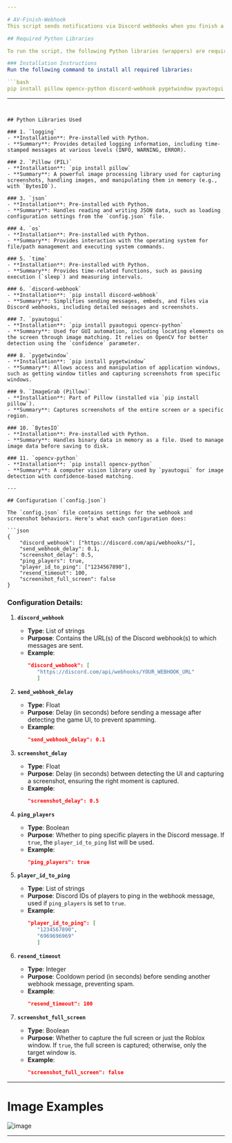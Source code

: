 ```yaml
---

# AV-Finish-Webhook
This script sends notifications via Discord webhooks when you finish a game in *Anime Vanguards*.

## Required Python Libraries

To run the script, the following Python libraries (wrappers) are required. Each library’s purpose and installation method are summarized below.

### Installation Instructions
Run the following command to install all required libraries:

```bash
pip install pillow opencv-python discord-webhook pygetwindow pyautogui
```

---
```


## Python Libraries Used

### 1. `logging`
- **Installation**: Pre-installed with Python.
- **Summary**: Provides detailed logging information, including time-stamped messages at various levels (INFO, WARNING, ERROR).

### 2. `Pillow (PIL)`
- **Installation**: `pip install pillow`
- **Summary**: A powerful image processing library used for capturing screenshots, handling images, and manipulating them in memory (e.g., with `BytesIO`).

### 3. `json`
- **Installation**: Pre-installed with Python.
- **Summary**: Handles reading and writing JSON data, such as loading configuration settings from the `config.json` file.

### 4. `os`
- **Installation**: Pre-installed with Python.
- **Summary**: Provides interaction with the operating system for file/path management and executing system commands.

### 5. `time`
- **Installation**: Pre-installed with Python.
- **Summary**: Provides time-related functions, such as pausing execution (`sleep`) and measuring intervals.

### 6. `discord-webhook`
- **Installation**: `pip install discord-webhook`
- **Summary**: Simplifies sending messages, embeds, and files via Discord webhooks, including detailed messages and screenshots.

### 7. `pyautogui`
- **Installation**: `pip install pyautogui opencv-python`
- **Summary**: Used for GUI automation, including locating elements on the screen through image matching. It relies on OpenCV for better detection using the `confidence` parameter.

### 8. `pygetwindow`
- **Installation**: `pip install pygetwindow`
- **Summary**: Allows access and manipulation of application windows, such as getting window titles and capturing screenshots from specific windows.

### 9. `ImageGrab (Pillow)`
- **Installation**: Part of Pillow (installed via `pip install pillow`).
- **Summary**: Captures screenshots of the entire screen or a specific region.

### 10. `BytesIO`
- **Installation**: Pre-installed with Python.
- **Summary**: Handles binary data in memory as a file. Used to manage image data before saving to disk.

### 11. `opencv-python`
- **Installation**: `pip install opencv-python`
- **Summary**: A computer vision library used by `pyautogui` for image detection with confidence-based matching.

---

## Configuration (`config.json`)

The `config.json` file contains settings for the webhook and screenshot behaviors. Here’s what each configuration does:

```json
{
    "discord_webhook": ["https://discord.com/api/webhooks/"],
    "send_webhook_delay": 0.1,
    "screenshot_delay": 0.5,
    "ping_players": true,
    "player_id_to_ping": ["1234567890"],
    "resend_timeout": 100,
    "screenshot_full_screen": false
}
```

### Configuration Details:

1. **`discord_webhook`**  
   - **Type**: List of strings  
   - **Purpose**: Contains the URL(s) of the Discord webhook(s) to which messages are sent.  
   - **Example**: 
     ```json
     "discord_webhook": [
        "https://discord.com/api/webhooks/YOUR_WEBHOOK_URL"
        ]
     ```

2. **`send_webhook_delay`**  
   - **Type**: Float  
   - **Purpose**: Delay (in seconds) before sending a message after detecting the game UI, to prevent spamming.  
   - **Example**: 
     ```json
     "send_webhook_delay": 0.1
     ```

3. **`screenshot_delay`**  
   - **Type**: Float  
   - **Purpose**: Delay (in seconds) between detecting the UI and capturing a screenshot, ensuring the right moment is captured.  
   - **Example**: 
     ```json
     "screenshot_delay": 0.5
     ```

4. **`ping_players`**  
   - **Type**: Boolean  
   - **Purpose**: Whether to ping specific players in the Discord message. If `true`, the `player_id_to_ping` list will be used.  
   - **Example**: 
     ```json
     "ping_players": true
     ```

5. **`player_id_to_ping`**  
   - **Type**: List of strings  
   - **Purpose**: Discord IDs of players to ping in the webhook message, used if `ping_players` is set to `true`.  
   - **Example**: 
     ```json
     "player_id_to_ping": [
        "1234567890",
        "6969696969"
        ]
     ```

6. **`resend_timeout`**  
   - **Type**: Integer  
   - **Purpose**: Cooldown period (in seconds) before sending another webhook message, preventing spam.  
   - **Example**: 
     ```json
     "resend_timeout": 100
     ```

7. **`screenshot_full_screen`**  
   - **Type**: Boolean  
   - **Purpose**: Whether to capture the full screen or just the Roblox window. If `true`, the full screen is captured; otherwise, only the target window is.  
   - **Example**: 
     ```json
     "screenshot_full_screen": false
     ```

--- 

# Image Examples

![image](https://github.com/user-attachments/assets/7e38ee30-3340-4d6b-8d25-83429cde3c3d)

---
